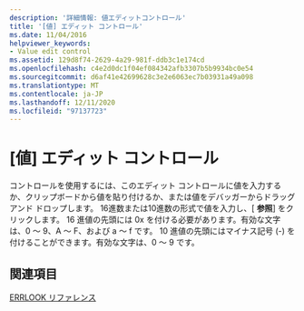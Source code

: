 ```yaml
---
description: '詳細情報: 値エディットコントロール'
title: '[値] エディット コントロール'
ms.date: 11/04/2016
helpviewer_keywords:
- Value edit control
ms.assetid: 129d8f74-2629-4a29-981f-ddb3c1e174cd
ms.openlocfilehash: c4e2d0dc1f04ef084342afb3307b5b9934bc0e54
ms.sourcegitcommit: d6af41e42699628c3e2e6063ec7b03931a49a098
ms.translationtype: MT
ms.contentlocale: ja-JP
ms.lasthandoff: 12/11/2020
ms.locfileid: "97137723"
---
```

# <a name="value-edit-control"></a>[値] エディット コントロール

コントロールを使用するには、このエディット コントロールに値を入力するか、クリップボードから値を貼り付けるか、または値をデバッガーからドラッグ アンド ドロップします。 16進数または10進数の形式で値を入力し、[ **参照**] をクリックします。 16 進値の先頭には 0x を付ける必要があります。有効な文字は、0 ～ 9、A ～ F、および a ～ f です。 10 進値の先頭にはマイナス記号 (-) を付けることができます。有効な文字は、0 ～ 9 です。

## <a name="see-also"></a>関連項目

[ERRLOOK リファレンス](errlook-reference.md)
